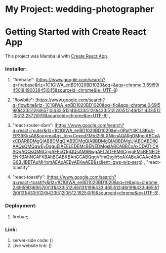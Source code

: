 # My Project: wedding-photographer

# Getting Started with Create React App

This project was Mamba ui with [Create React App](https://www.google.com/search?q=mamba+ui&rlz=1C1GIWA_enBD1020BD1020&oq=&aqs=chrome.1.69i59i450l8.18762982j0j15&sourceid=chrome&ie=UTF-8).

### Installer: 
1.  "firebase": (https://www.google.com/search?q=firebase&rlz=1C1GIWA_enBD1020BD1020&oq=&aqs=chrome.3.69i59i450l8.19003845j0j15&sourceid=chrome&ie=UTF-8)
2.  "flowbite": (https://www.google.com/search?q=flowbite&rlz=1C1GIWA_enBD1020BD1020&oq=flo&aqs=chrome.0.69i59j0i433i512j69i57j0i433i512j46i433i512j0i433i512l2j0i512j46i131i433i512j0i512.2572j0j15&sourceid=chrome&ie=UTF-8) ,
  
 3.  "react-router-dom": (https://www.google.com/search?q=react+router&rlz=1C1GIWA_enBD1020BD1020&ei=0RptY4K1L8Kx4-EP39KksA8&oq=rea&gs_lcp=Cgxnd3Mtd2l6LXNlcnAQARgDMgoIABCxAxCDARBDMgQIABBDMgQIABBDMgQIABBDMgQIABBDMgUIABCABDIICAAQsQMQgwEyDgguEIAEELEDEMcBENEDMgsIABCABBCxAxCDATIICAAQgAQQsQM6CggAEEcQ1gQQsAM6BwgAELADEEM6CgguEMcBENEDEENKBAhNGAFKBAhBGABKBAhGGABQqgVYmQtgjh5oAXABeACAAc4BiAG6BJIBBTAuMi4xmAEAoAEByAEKwAEB&sclient=gws-wiz-serp) ,
    "react-toastify"

4. "react-toastify": (https://www.google.com/search?q=react+toastify&rlz=1C1GIWA_enBD1020BD1020&oq=re&aqs=chrome.2.69i59l3j69i57j0i131i433i512j46i131i199i433i465i512j46i199i433i465i512j0i131i433i512j0i433i512j0i512.1925j0j15&sourceid=chrome&ie=UTF-8),


### Deployment:

1. firebae;

### Link:
1. server-side code: () 
2. Live website link: ()


